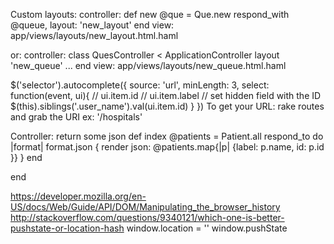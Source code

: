 Custom layouts:
  controller:
    def new
      @que = Que.new
      respond_with @queue, layout: 'new_layout'
    end
  view:
    app/views/layouts/new_layout.html.haml

  or:
  controller:
    class QuesController < ApplicationController
      layout 'new_queue'
      ...
    end
  view:
    app/views/layouts/new_queue.html.haml

$('selector').autocomplete({
  source: 'url',
  minLength: 3,
  select: function(event, ui){
    // ui.item.id
    // ui.item.label
    // set hidden field with the ID
    $(this).siblings('.user_name').val(ui.item.id)
  }
})
To get your URL:
  rake routes and grab the URI
    ex: '/hospitals'

Controller:
  return some json
  def index
    @patients = Patient.all
    respond_to do |format|
      format.json { render json: @patients.map{|p| {label: p.name, id: p.id }} }
    end

  end

https://developer.mozilla.org/en-US/docs/Web/Guide/API/DOM/Manipulating_the_browser_history
http://stackoverflow.com/questions/9340121/which-one-is-better-pushstate-or-location-hash
window.location = ''
window.pushState
